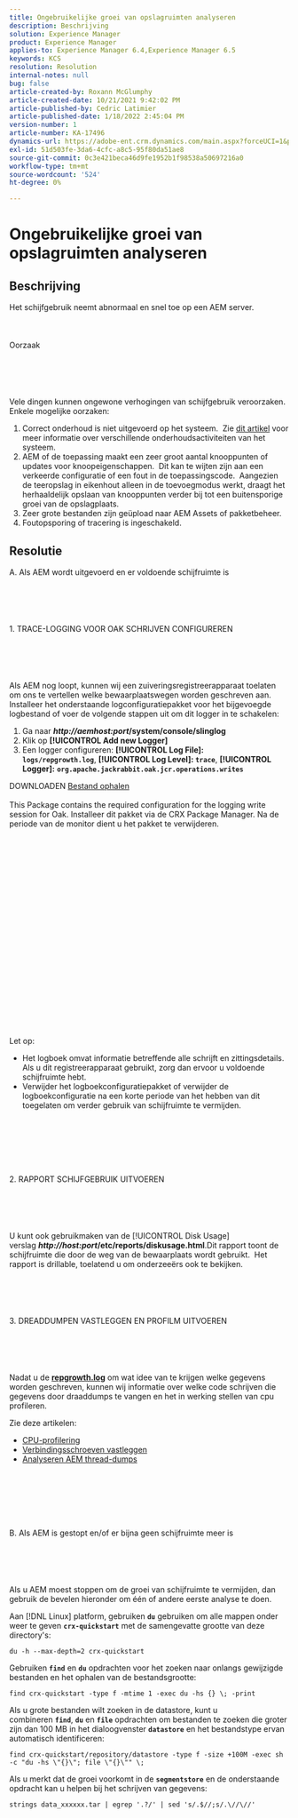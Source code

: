 ```yaml
---
title: Ongebruikelijke groei van opslagruimten analyseren
description: Beschrijving
solution: Experience Manager
product: Experience Manager
applies-to: Experience Manager 6.4,Experience Manager 6.5
keywords: KCS
resolution: Resolution
internal-notes: null
bug: false
article-created-by: Roxann McGlumphy
article-created-date: 10/21/2021 9:42:02 PM
article-published-by: Cedric Latimier
article-published-date: 1/18/2022 2:45:04 PM
version-number: 1
article-number: KA-17496
dynamics-url: https://adobe-ent.crm.dynamics.com/main.aspx?forceUCI=1&pagetype=entityrecord&etn=knowledgearticle&id=6654cfb6-b732-ec11-b6e5-000d3a5ba97a
exl-id: 51d503fe-3da6-4cfc-a8c5-95f80da51ae8
source-git-commit: 0c3e421beca46d9fe1952b1f98538a50697216a0
workflow-type: tm+mt
source-wordcount: '524'
ht-degree: 0%

---
```


# Ongebruikelijke groei van opslagruimten analyseren

## Beschrijving


Het schijfgebruik neemt abnormaal en snel toe op een AEM server.
<br><br><br><br>Oorzaak<br><br><br><br><br><br>
Vele dingen kunnen ongewone verhogingen van schijfgebruik veroorzaken.  Enkele mogelijke oorzaken:

1. Correct onderhoud is niet uitgevoerd op het systeem.  Zie [dit artikel](https://helpx.adobe.com/experience-manager/kb/AEM6-Maintenance-Guide.html) voor meer informatie over verschillende onderhoudsactiviteiten van het systeem.
2. AEM of de toepassing maakt een zeer groot aantal knooppunten of updates voor knoopeigenschappen.  Dit kan te wijten zijn aan een verkeerde configuratie of een fout in de toepassingscode.  Aangezien de teeropslag in eikenhout alleen in de toevoegmodus werkt, draagt het herhaaldelijk opslaan van knooppunten verder bij tot een buitensporige groei van de opslagplaats.
3. Zeer grote bestanden zijn geüpload naar AEM Assets of pakketbeheer.
4. Foutopsporing of tracering is ingeschakeld.



## Resolutie

A. Als AEM wordt uitgevoerd en er voldoende schijfruimte is<br><br><br><br> <br><br>1. TRACE-LOGGING VOOR OAK SCHRIJVEN CONFIGUREREN<br><br><br><br> <br><br>Als AEM nog loopt, kunnen wij een zuiveringsregistreerapparaat toelaten om ons te vertellen welke bewaarplaatswegen worden geschreven aan.  Installeer het onderstaande logconfiguratiepakket voor het bijgevoegde logbestand of voer de volgende stappen uit om dit logger in te schakelen:
1. Ga naar <b>*http://aemhost:port*/system/console/slinglog</b>
2. Klik op <b>[!UICONTROL Add new Logger]</b>
3. Een logger configureren: <b>[!UICONTROL Log File]: `logs/repgrowth.log`</b>, <b>[!UICONTROL Log Level]: `trace`</b>, <b>[!UICONTROL Logger]:</b> <b>`org.apache.jackrabbit.oak.jcr.operations.writes`</b>


DOWNLOADEN
[Bestand ophalen](https://helpx.adobe.com/content/dam/help/en/experience-manager/kb/analyze-unusual-repository-growth/jcr:content/main-pars/download/log_repository_growth-1.zip "log_repository_growth-1.zip") <br><br>This Package contains the required configuration for the logging write session for Oak. Installeer dit pakket via de CRX Package Manager. Na de periode van de monitor dient u het pakket te verwijderen.<br><br><br><br><br><br><br><br> <br><br><br><br><br><br> <br><br><br><br><br><br><br><br><br>
Let op:

- Het logboek omvat informatie betreffende alle schrijft en zittingsdetails.  Als u dit registreerapparaat gebruikt, zorg dan ervoor u voldoende schijfruimte hebt.
- Verwijder het logboekconfiguratiepakket of verwijder de logboekconfiguratie na een korte periode van het hebben van dit toegelaten om verder gebruik van schijfruimte te vermijden.



<br><br><br><br> <br><br>2. RAPPORT SCHIJFGEBRUIK UITVOEREN<br><br><br><br> <br><br>
U kunt ook gebruikmaken van de [!UICONTROL Disk Usage] verslag <b>*http://host:port*/etc/reports/diskusage.html</b>.Dit rapport toont de schijfruimte die door de weg van de bewaarplaats wordt gebruikt.  Het rapport is drillable, toelatend u om onderzeeërs ook te bekijken.
<br><br><br><br> <br><br>3. DREADDUMPEN VASTLEGGEN EN PROFILM UITVOEREN<br><br><br><br> <br><br>
Nadat u de <b>[repgrowth.log](https://helpx.adobe.com/experience-manager/kb/analyze-unusual-repository-growth.html#repgrowth)</b> om wat idee van te krijgen welke gegevens worden geschreven, kunnen wij informatie over welke code schrijven die gegevens door draaddumps te vangen en het in werking stellen van cpu profileren.

Zie deze artikelen:

- [CPU-profilering](https://helpx.adobe.com/experience-manager/kb/AnalyzeUsingBuiltInProfiler.html)
- [Verbindingsschroeven vastleggen](https://helpx.adobe.com/experience-manager/kb/TakeThreadDump.html)
- [Analyseren AEM thread-dumps](https://helpx.adobe.com/experience-manager/kb/thread-dump-analysis.html)

<br><br><br><br> <br><br>B. Als AEM is gestopt en/of er bijna geen schijfruimte meer is<br><br><br><br> <br><br>
Als u AEM moest stoppen om de groei van schijfruimte te vermijden, dan gebruik de bevelen hieronder om één of andere eerste analyse te doen.

Aan [!DNL Linux] platform, gebruiken <b>`du`</b> gebruiken om alle mappen onder weer te geven <b>`crx-quickstart`</b> met de samengevatte grootte van deze directory&#39;s:

`du -h --max-depth=2 crx-quickstart`

Gebruiken <b>`find`</b> en <b>`du`</b> opdrachten voor het zoeken naar onlangs gewijzigde bestanden en het ophalen van de bestandsgrootte:

`find crx-quickstart -type f -mtime 1 -exec du -hs {} \; -print`

Als u grote bestanden wilt zoeken in de datastore, kunt u combineren <b>`find`</b>, <b>`du`</b> en <b>`file`</b> opdrachten om bestanden te zoeken die groter zijn dan 100 MB in het dialoogvenster <b>`datastore`</b> en het bestandstype ervan automatisch identificeren:

`find crx-quickstart/repository/datastore -type f -size +100M -exec sh -c "du -hs \"{}\"; file \"{}\"" \;`

Als u merkt dat de groei voorkomt in de <b>`segmentstore`</b> en de onderstaande opdracht kan u helpen bij het schrijven van gegevens:

`strings data_xxxxxx.tar | egrep '.?/' | sed 's/.$//;s/.\//\//'`
